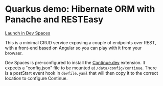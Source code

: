 # Quarkus demo: Hibernate ORM with Panache and RESTEasy

[Launch in Dev Spaces](https://devspaces.apps.prime.pitt.ca/f?url=https://github.com/pittar-sandbox/quarkus-postgres-continue)

This is a minimal CRUD service exposing a couple of endpoints over REST,
with a front-end based on Angular so you can play with it from your browser.

Dev Spaces is pre-configured to install the [Continue.dev]() extension.  It expects a "config.json" file to be mounted at `/data/config/continue`.  There is a postStart event hook in `devfile.yaml` that will then copy it to the correct location to configure Continue.

